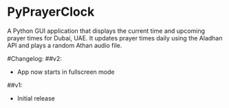 # PyPrayerClock
A Python GUI application that displays the current time and upcoming prayer times for Dubai, UAE. It updates prayer times daily using the Aladhan API and plays a random Athan audio file.

#Changelog:
##v2: 
- App now starts in fullscreen mode

##v1:
- Initial release